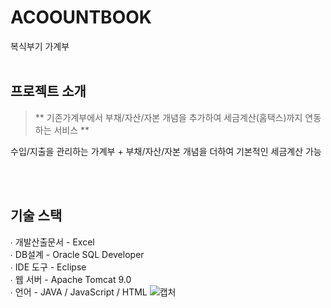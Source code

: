 # ACOOUNTBOOK
복식부기 가계부
<br><br>
## 프로젝트 소개

> ** 기존가계부에서 부채/자산/자본 개념을 추가하여 세금계산(홈택스)까지 연동하는 서비스 **

수입/지출을 관리하는 가계부 + 부채/자산/자본 개념을 더하여 기본적인 세금계산 가능 

<br><br>

## 기술 스택

∙ 개발산출문서 - Excel
<br>
∙ DB설계 - Oracle SQL Developer
<br>
∙ IDE 도구 - Eclipse
<br>
∙ 웹 서버 - Apache Tomcat 9.0
<br>
∙ 언어 - JAVA / JavaScript / HTML
![캡처](https://user-images.githubusercontent.com/85734049/196033694-241adde8-1dac-4656-8fcb-c033b7a3caf3.PNG)
